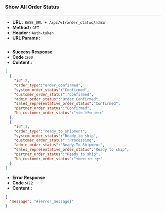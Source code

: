 ### Show All Order Status
___

* **URL :** `BASE_URL + /api/v1/order_status/admin`
* **Method :** `GET`
* **Header :** `Auth-token`
* **URL Params :**

```json
```
* **Success Response**
* **Code :**`200`
* **Content :**
```json
[
  {
    "id":2,
    "order_type":"order_confirmed",
    "system_order_status":"Confirmed",
    "customer_order_status":"Confirmed",
    "admin_order_status":"Order Confirmed",
    "sales_representative_order_status":"Confirmed",
    "partner_order_status":"Confirmed",
    "bn_customer_order_status":"অর্ডার নিশ্চিত হয়েছে"
  },
  {
    "id":3,
    "order_type":"ready_to_shipment",
    "system_order_status":"Ready to ship",
    "customer_order_status":"Processing",
    "admin_order_status":"Ready To Shipment",
    "sales_representative_order_status":"Ready to ship",
    "partner_order_status":"Ready to ship",
    "bn_customer_order_status":"পাঠানোর জন্য প্রস্তুত"
  }
]
```
* **Error Response**
* **Code :**`422`
* **Content :**
```json
{
  "message": "#{error_message}"
}
```

